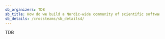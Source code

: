 ```yaml
---
sb_organizers: TDB 
sb_title: How do we build a Nordic-wide community of scientific software developers, application experts and other e-science experts? An inspiring example of how this can work is the community of research software engineers (RSEs) in the UK. What will it take to build a RSE-like community in the Nordics? What are the challenges in creating a community over Nordic borders? What role can NeIC play in this endeavour?
sb_details: /crossteams/sb_details4/
---
```


TDB
